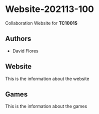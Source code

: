 # Website-202113-100
Collaboration Website for **TC1001S**

## Authors

- David Flores

## Website

This is the information about the website

## Games

This is the information about the games
